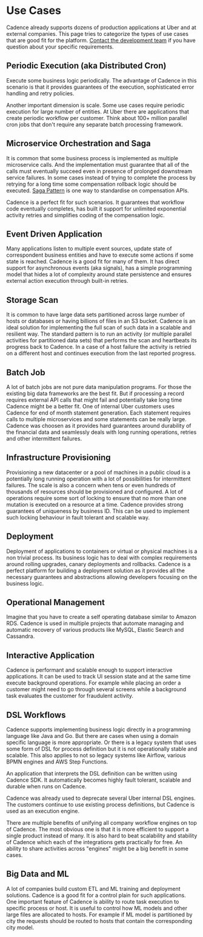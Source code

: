 # Use Cases
Cadence already supports dozens of production applications at Uber and at external companies.
This page tries to categorize the types of use cases that are good fit for the platform. 
[Contact the development team](https://join.slack.com/t/uber-cadence/shared_invite/enQtNDczNTgxMjYxNDEzLTI5Yzc5ODYwMjg1ZmI3NmRmMTU1MjQ0YzQyZDc5NzMwMmM0NjkzNDE5MmM0NzU5YTlhMmI4NzIzMDhiNzFjMDM)
if you have question about your specific requirements.

## Periodic Execution (aka Distributed Cron)

Execute some business logic periodically. The advantage of Cadence in this scenario is that it provides 
guarantees of the execution, sophisticated error handling and retry policies. 

Another important dimension is scale. Some use cases require periodic execution for large number of entities. 
At Uber there are applications that create periodic workflow per customer. 
Think about 100+ million parallel cron jobs that don't require any separate batch processing framework.   

## Microservice Orchestration and Saga

It is common that some business process is implemented as multiple microservice calls. 
And the implementation must guarantee that all of the calls must eventually succeed even in presence of prolonged downstream service failures.
In some cases instead of trying to complete the process by retrying for a long time some compensation rollback logic should be executed.
[Saga Pattern](https://microservices.io/patterns/data/saga.html) is one way to standardise on compensation APIs.

Cadence is a perfect fit for such scenarios. It guarantees that workflow code eventually completes, has built it support
for unlimited exponential activity retries and simplifies coding of the compensation logic. 

## Event Driven Application

Many applications listen to multiple event sources, update state of correspondent business entities 
and have to execute some actions if some state is reached.
Cadence is a good fit for many of them. It has direct support for asynchronous events (aka signals), 
has a simple programming model that hides a lot of complexity
around state persistence and ensures external action execution through built-in retries. 

## Storage Scan

It is common to have large data sets partitioned across large number of hosts or databases or having billions of files in an S3 bucket.
Cadence is an ideal solution for implementing the full scan of such data in a scalable and resilient way. The standard pattern 
is to run an activity (or multiple parallel activities for partitioned data sets) that performs the scan and heartbeats its progress
back to Cadence. In a case of a host failure the activity is retried on a different host and continues execution from the last reported progress. 

## Batch Job

A lot of batch jobs are not pure data manipulation programs. For those the existing big data frameworks are the best fit.
But if processing a record requires external API calls that might fail and potentially take long time Cadence might be a better fit.
One of internal Uber customers uses Cadence for end of month statement generation. Each statement requires calls to multiple 
 microservices and some statements can be really large. Cadence was choosen as it provides hard guarantees around durability of the financial data
 and seamlessly deals with long running operations, retries and other intermittent failures. 

## Infrastructure Provisioning

Provisioning a new datacenter or a pool of machines in a public cloud is a potentially long running operation with 
a lot of possibilities for intermittent failures. The scale is also a concern when tens or even hundreds of thousands of
 resources should be provisioned and configured.
A lot of operations require some sort of locking to ensure that no more than one mutation is executed on a resource at a time. 
Cadence provides strong guarantees of uniqueness by business ID. This can be used to implement such locking behaviour in fault tolerant and scalable way. 

## Deployment

Deployment of applications to containers or virtual or physical machines is a non trivial process. 
Its business logic has to deal with complex requirements around rolling upgrades, canary deployments and rollbacks.
Cadence is a perfect platform for building a deployment solution as it provides all the necessary guarantees and abstractions 
allowing developers focusing on the business logic.

## Operational Management

Imagine that you have to create a self operating database similar to Amazon RDS. Cadence is used in multiple projects 
that automate managing and automatic recovery of various products like MySQL, Elastic Search and Cassandra. 

## Interactive Application

Cadence is performant and scalable enough to support interactive applications. It can be used to track UI session state and
at the same time execute background operations. For example while placing an order a customer might need to go through several screens
while a background task evaluates the customer for fraudulent activity.

## DSL Workflows

Cadence supports implementing business logic directly in a programming language like Java and Go. But there are cases when 
using a domain specific language is more appropriate. Or there is a legacy system that uses some form of DSL for process definition
but it is not operationally stable and scalable. 
This also applies to not so legacy systems like Airflow, various BPMN engines and AWS Step Functions. 

An application that interprets the DSL definition can be written using Cadence SDK. It automatically becomes highly fault tolerant,
scalable and durable when runs on Cadence. 

Cadence was already used to deprecate several Uber internal  DSL engines. The customers continue to use existing
process definitions, but Cadence is used as an execution engine. 

There are multiple benefits of unifying all company workflow engines on top of Cadence. The most obvious one is that
it is more efficient to support a single product instead of many. It is also hard to beat scalability and stability of 
Cadence which each of the integrations gets practically for free. An ability to share activities across "engines" 
might be a big benefit in some cases.

## Big Data and ML

A lot of companies build custom ETL and ML training and deployment solutions. Cadence is a good fit for a control plain for such applications.
One important feature of Cadence is ability to route task execution to specific process or host. 
It is useful to control how ML models and other large files are allocated to hosts. 
For example if ML model is partitioned by city the requests should be routed to hosts that contain the corresponding city model.